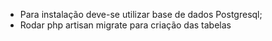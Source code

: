 - Para instalação deve-se utilizar base de dados Postgresql;
- Rodar php artisan migrate para criação das tabelas
